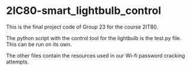 # 2IC80-smart_lightbulb_control

This is the final project code of Group 23 for the course 2IT80. 

The python script with the control tool for the lightbulb is the test.py file. This can be run on its own.

The other files contain the resources used in our Wi-fi password cracking attempts.
